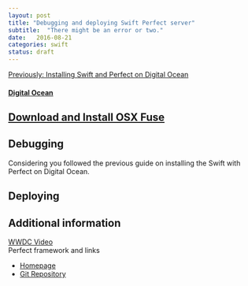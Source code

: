 ```yaml
---
layout: post
title: "Debugging and deploying Swift Perfect server"
subtitle:  "There might be an error or two."
date:   2016-08-21
categories: swift
status: draft
---
```


[Previously: Installing Swift and Perfect on Digital Ocean](http://marek5050.github.io/swift,server/2016/08/01/Installing_Swift_and_Perfect.html)

#### [Digital Ocean](https://m.do.co/c/c1c4910901e6)

## [Download and Install OSX Fuse](https://osxfuse.github.io)


## Debugging  
Considering you followed the previous guide on installing the Swift with Perfect on Digital Ocean. 

## Deploying  








## Additional information
[WWDC Video](https://developer.apple.com/videos/play/wwdc2016/415/)  
Perfect framework and links  
- [Homepage](http://perfect.org)  
- [Git Repository](https://github.com/PerfectlySoft/Perfect)  
